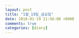 ```yaml
---
layout: post
title: "1월_19일_금요일"
date: 2018-01-19 21:56:00 +0900
comments: true 
categories: [diary] 
---
```

